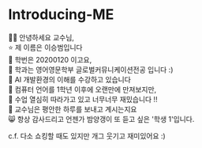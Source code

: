 # Introducing-ME
👍🏻 안녕하세요 교수님,  
⭐ 제 이름은 이승범입니다  
🪽 학번은 20200120 이고요,  
👾 학과는 영어영문학부 글로벌커뮤니케이션전공 입니다 :)  
🤭 AI 개발환경의 이해를 수강하고 있습니다  
👀 컴퓨터 언어를 1학년 이후에 오랜만에 만져보지만,  
👻 수업 열심히 따라가고 있고 너무너무 재밌습니다 !!  
💜 교수님은 평안한 하루를 보내고 계시는지요  
😸 항상 감사드리고 언젠가 밤양갱이 또 듣고 싶은 '학생 1'입니다.   

c.f. 다소 쇼킹할 때도 있지만 개그 웃기고 재미있어요 :)
